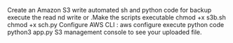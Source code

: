  Create an Amazon S3 
 write automated sh and python code for backup
 execute the read nd write  or .Make the scripts executable
 chmod +x s3b.sh
chmod +x sch.py
Configure AWS CLI : aws configure
execute python code python3 app.py
S3 management console to see your uploaded file.
